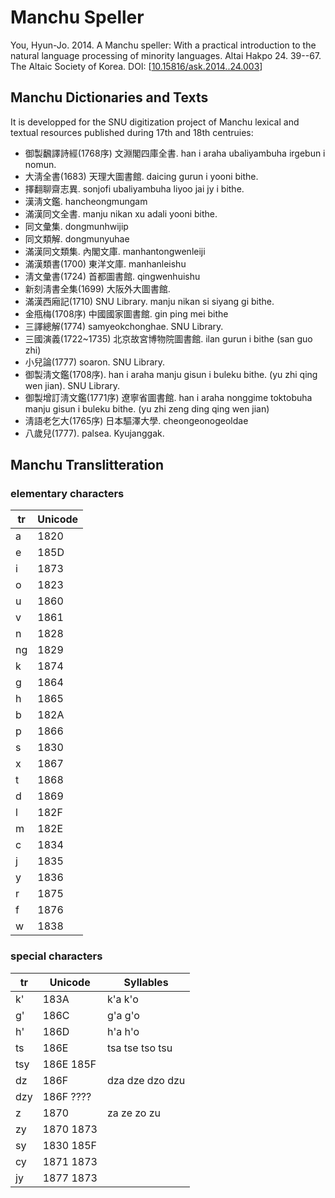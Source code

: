 Manchu Speller
================================

You, Hyun-Jo. 2014. A Manchu speller: With a practical introduction to the natural language
processing of minority languages. Altai Hakpo 24. 39--67. The Altaic Society of Korea. DOI: [[10.15816/ask.2014..24.003](http://doi.org/10.15816/ask.2014..24.003)]

Manchu Dictionaries and Texts
--------------------------------

It is developped for the SNU digitization project of Manchu lexical and
textual resources published during 17th and 18th centruies:

* 御製飜譯詩經(1768序) 文淵閣四庫全書. han i araha ubaliyambuha irgebun i nomun.
* 大淸全書(1683) 天理大圖書館. daicing gurun i yooni bithe.
*  擇翻聊齋志異. sonjofi ubaliyambuha liyoo jai jy i bithe.
*  漢淸文鑑. hancheongmungam
*  滿漢同文全書. manju nikan xu adali yooni bithe.
*  同文彙集. dongmunhwijip
*  同文類解. dongmunyuhae
* 滿漢同文類集. 內閣文庫. manhantongwenleiji
*  滿漢類書(1700) 東洋文庫. manhanleishu
* 淸文彙書(1724) 首都圖書館. qingwenhuishu
* 新刻淸書全集(1699) 大阪外大圖書館. 
* 滿漢西廂記(1710) SNU Library. manju nikan si siyang gi bithe.
* 金甁梅(1708序)  中國國家圖書館. gin ping mei bithe
* 三譯總解(1774) samyeokchonghae. SNU Library. 
* 三國演義(1722~1735) 北京故宮博物院圖書館. ilan gurun i bithe (san guo zhi)
* 小兒論(1777) soaron. SNU Library.
* 御製淸文鑑(1708序).  han i araha manju gisun i buleku bithe. (yu zhi qing wen jian). SNU Library.
* 御製增訂淸文鑑(1771序) 遼寧省圖書館. han i araha nonggime toktobuha manju gisun i buleku bithe.  (yu zhi zeng ding qing wen jian)
* 淸語老乞大(1765序) 日本驅澤大學. cheongeonogeoldae
* 八歲兒(1777). palsea. Kyujanggak.



Manchu Translitteration
--------------------------------

### elementary characters

| tr | Unicode |
|----|---------|
| a  | 1820    |
| e  | 185D    |
| i  | 1873    |
| o  | 1823    |
| u  | 1860    |
| v  | 1861    |
| n  | 1828    |
| ng | 1829    |
| k  | 1874    |
| g  | 1864    |
| h  | 1865    |
| b  | 182A    |
| p  | 1866    |
| s  | 1830    |
| x  | 1867    |
| t  | 1868    |
| d  | 1869    |
| l  | 182F    |
| m  | 182E    |
| c  | 1834    |
| j  | 1835    |
| y  | 1836    |
| r  | 1875    |
| f  | 1876    |
| w  | 1838    |

### special characters

| tr  | Unicode   | Syllables       |
|-----|-----------|-----------------|
| k'  | 183A      | k'a k'o         |
| g'  | 186C      | g'a g'o         |
| h'  | 186D      | h'a h'o         |
| ts  | 186E      | tsa tse tso tsu |
| tsy | 186E 185F |                 |
| dz  | 186F      | dza dze dzo dzu |
| dzy | 186F ???? |                 |
| z   | 1870      | za ze zo zu     |
| zy  | 1870 1873 |                 |
| sy  | 1830 185F |                 |
| cy  | 1871 1873 |                 |
| jy  | 1877 1873 |                 |
